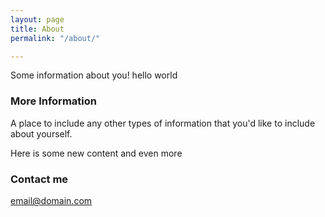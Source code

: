 ```yaml
---
layout: page
title: About
permalink: "/about/"

---
```

Some information about you!
hello world

### More Information

A place to include any other types of information that you'd like to include about yourself.

Here is some new content and even more

### Contact me

[email@domain.com](mailto:email@domain.com)